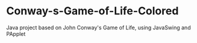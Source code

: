 # Conway-s-Game-of-Life-Colored
Java project based on John Conway's Game of Life, using JavaSwing and PApplet
